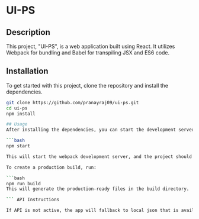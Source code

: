 # UI-PS

## Description
This project, "UI-PS", is a web application built using React. It utilizes Webpack for bundling and Babel for transpiling JSX and ES6 code.

## Installation

To get started with this project, clone the repository and install the dependencies.

```bash
git clone https://github.com/pranayraj09/ui-ps.git
cd ui-ps
npm install

## Usage
After installing the dependencies, you can start the development server by running:

```bash
npm start

This will start the webpack development server, and the project should be available at http://localhost:8080.

To create a production build, run:

```bash
npm run build
This will generate the production-ready files in the build directory.

``` API Instructions

If API is not active, the app will fallback to local json that is available in utils, please update the api path in utils/apiConfig.js to see API working